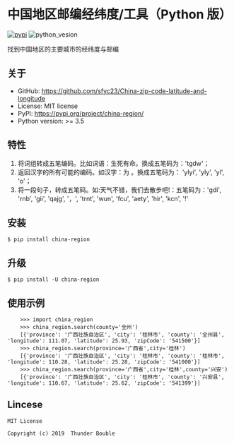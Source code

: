 中国地区邮编经纬度/工具（Python 版）
=============================
[![pypi](https://img.shields.io/badge/pypi-0.0.5-yellow.svg)](https://pypi.org/project/china-region/) 
![python_vesion](https://img.shields.io/badge/python-%3E3-green.svg)  

   
找到中国地区的主要城市的经纬度与邮编

## 关于

* GitHub: https://github.com/sfyc23/China-zip-code-latitude-and-longitude  
* License: MIT license  
* PyPI: https://pypi.org/project/china-region/ 
* Python version: >= 3.5

## 特性

1. 将词组转成五笔编码。比如词语：生死有命。换成五笔码为：'tgdw'；
2. 返回汉字的所有可能的编码。如汉字：为 。换成五笔码为： 'ylyi', 'yly', 'yl', 'o'；
3. 将一段句子，转成五笔码。如:天气不错，我们去散步吧!：五笔码为：'gdi', 'rnb', 'gii', 'qajg', '，', 'trnt', 'wun', 'fcu', 'aety', 'hir', 'kcn', '!'

## 安装

    $ pip install china-region

## 升级

    $ pip install -U china-region

## 使用示例
```
    >>> import china_region
    >>> china_region.search(county='全州')
    [{'province': '广西壮族自治区', 'city': '桂林市', 'county': '全州县', 'longitude': 111.07, 'latitude': 25.93, 'zipCode': '541500'}]
    >>> china_region.search(province='广西省',city='桂林')
    [{'province': '广西壮族自治区', 'city': '桂林市', 'county': '桂林市', 'longitude': 110.28, 'latitude': 25.28, 'zipCode': '541000'}]
    >>> china_region.search(province='广西省',city='桂林',county='兴安')
    [{'province': '广西壮族自治区', 'city': '桂林市', 'county': '兴安县', 'longitude': 110.67, 'latitude': 25.62, 'zipCode': '541399'}]
```

## Lincese

    MIT License
    
    Copyright (c) 2019  Thunder Bouble
    
